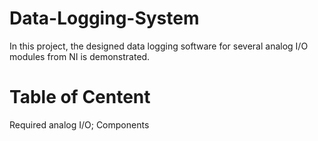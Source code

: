 # Data-Logging-System
In this project, the designed data logging software for several analog I/O modules from NI is demonstrated.
# Table of Centent
Required analog I/O;
Components
